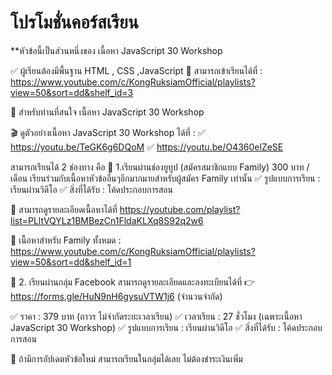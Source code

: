 # โปรโมชั่นคอร์สเรียน

**หัวข้อนี้เป็นส่วนหนึ่งของ
เนื้อหา JavaScript 30 Workshop

✅ ผู้เรียนต้องมีพื้นฐาน HTML , CSS ,JavaScript 
📌 สามารถเข้าเรียนได้ที่ :
https://www.youtube.com/c/KongRuksiamOfficial/playlists?view=50&sort=dd&shelf_id=3

📌 สำหรับท่านที่สนใจ
เนื้อหา JavaScript 30 Workshop

🎬 ดูตัวอย่างเนื้อหา JavaScript 30 Workshop ได้ที่ :
✅ https://youtu.be/TeGK6g6DQoM
✅ https://youtu.be/O4360elZeSE

สามารถเรียนได้  2 ช่องทาง คือ 
🎯 1.เรียนผ่านช่องยูทูป (สมัครสมาชิกแบบ Family) 300 บาท / เดือน
เรียนร่วมกับเนื้อหาหัวข้ออื่นๆอีกมากมายสำหรับผู้สมัคร Family เท่านั้น 
✅ รูปแบบการเรียน : เรียนผ่านวิดีโอ
✅ สิ่งที่ได้รับ : โค้ดประกอบการสอน

📌 สามารถดูรายละเอียดเนื้อหาได้ที่
https://youtube.com/playlist?list=PLltVQYLz1BMBezCn1FldaKLXq8S92q2w6

📌 เนื้อหาสำหรับ Family ทั้งหมด :
https://www.youtube.com/c/KongRuksiamOfficial/playlists?view=50&sort=dd&shelf_id=1

🎯 2. เรียนผ่านกลุ่ม Facebook
สามารถดูรายละเอียดและลงทะเบียนได้ที่
👉 https://forms.gle/HuN9nH6gysuVTW1j6 (จำนวนจำกัด)

✅ ราคา : 379 บาท (ถาวร ไม่จำกัดระยะเวลาเรียน)
✅ เวลาเรียน  : 27 ชั่วโมง (เฉพาะเนื้อหา JavaScript 30 Workshop)
✅ รูปแบบการเรียน : เรียนผ่านวิดีโอ
✅ สิ่งที่ได้รับ : โค้ดประกอบการสอน

📌 ถ้ามีการอัปเดตหัวข้อใหม่ 
สามารถเรียนในกลุ่มได้เลย ไม่ต้องชำระเงินเพิ่ม
